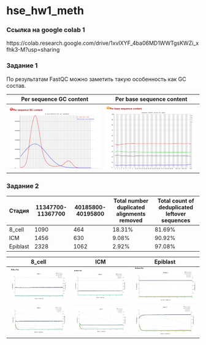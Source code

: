 # hse_hw1_meth

<h3>Ссылка на google colab 1</h3> 
https://colab.research.google.com/drive/1xvIXYF_4ba06MD1WWTgsKWZi_xfhk3-M?usp=sharing

<h3>Задание 1</h3> 

По результатам FastQC можно заметить такую особенность как GC состав. 


|Per sequence GC content|Per base sequence content|
|---|---|
|![](https://github.com/ZhukovaJul/hse_hw1_meth/blob/54f3ec8feaa96a175e76467a76bb20b4fc1be305/img/1.2.PNG)|![](https://github.com/ZhukovaJul/hse_hw1_meth/blob/54f3ec8feaa96a175e76467a76bb20b4fc1be305/img/1.1.PNG)|

<h3>Задание 2</h3> 

| Стадия   | 11347700-11367700| 40185800-40195800 |Total number duplicated alignments removed|Total count of deduplicated leftover sequences|
|---|---|---|---|---|
|8_cell   | 1090 | 464 |18.31%|81.69%|
| ICM     | 1456 | 630 |9.08% |90.92%|
| Epiblast|2328  |1062 |2.92% |97.08%|

| 8_cell|ICM  | Epiblast |
|---|---|---|
| ![](https://github.com/ZhukovaJul/hse_hw1_meth/blob/4ecf42fc7f14304c197661cf36984dbcaa2511aa/img/8%D1%81_1.PNG) | ![](https://github.com/ZhukovaJul/hse_hw1_meth/blob/4ecf42fc7f14304c197661cf36984dbcaa2511aa/img/i_1.PNG) | ![](https://github.com/ZhukovaJul/hse_hw1_meth/blob/4ecf42fc7f14304c197661cf36984dbcaa2511aa/img/ep_1.PNG) |
| ![](https://github.com/ZhukovaJul/hse_hw1_meth/blob/4ecf42fc7f14304c197661cf36984dbcaa2511aa/img/8%D1%81_2.PNG) | ![](https://github.com/ZhukovaJul/hse_hw1_meth/blob/4ecf42fc7f14304c197661cf36984dbcaa2511aa/img/i_2.PNG) | ![](https://github.com/ZhukovaJul/hse_hw1_meth/blob/4ecf42fc7f14304c197661cf36984dbcaa2511aa/img/ep_2.PNG) |
